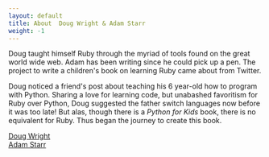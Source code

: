 ```yaml
---
layout: default
title: About  Doug Wright & Adam Starr
weight: -1
---
```


Doug taught himself Ruby through the myriad of tools found on the great world wide web. Adam has been writing since he could pick up a pen. The project to write a children's book on learning Ruby came about from Twitter.

Doug noticed a friend's post about teaching his 6 year-old how to program with Python. Sharing a love for learning code, but unabashed favoritism for Ruby over Python, Doug suggested the father switch languages now before it was too late! But alas, though there is a _Python for Kids_ book, there is no equivalent for Ruby. Thus began the journey to create this book.

[Doug Wright](http://doug.io)  
[Adam Starr](http://www.linkedin.com/in/adamstarrwriter)